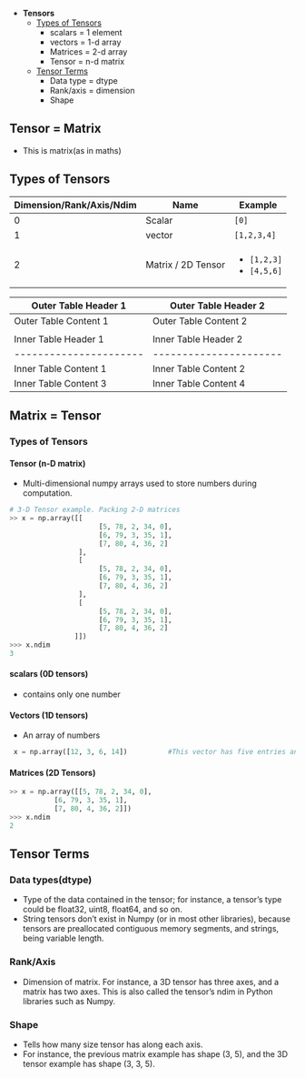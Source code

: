 - **Tensors**
  - [Types of Tensors](#ty)
    - scalars = 1 element
    - vectors = 1-d array
    - Matrices = 2-d array
    - Tensor = n-d matrix
  - [Tensor Terms](#tt)
    - Data type = dtype
    - Rank/axis = dimension
    - Shape

## Tensor = Matrix
- This is matrix(as in maths)

## Types of Tensors
|Dimension/Rank/Axis/Ndim|Name|Example|
|---|---|---|
| 0 | Scalar | `[0]` |
| 1 | vector | `[1,2,3,4]` |
| 2 | Matrix / 2D Tensor | <ul><li>`[1,2,3]`</li><li>`[4,5,6]`</li></ul> |

| Outer Table Header 1 | Outer Table Header 2 |
|----------------------|----------------------|
| Outer Table Content 1| Outer Table Content 2|
|                      |                      |
| Inner Table Header 1 | Inner Table Header 2 |
|----------------------|----------------------|
| Inner Table Content 1| Inner Table Content 2|
| Inner Table Content 3| Inner Table Content 4|


## Matrix = Tensor
<a name=ty></a>
### Types of Tensors
#### Tensor (n-D matrix)
- Multi-dimensional numpy arrays used to store numbers during computation.
```py
# 3-D Tensor example. Packing 2-D matrices
>> x = np.array([[
                      [5, 78, 2, 34, 0],
                      [6, 79, 3, 35, 1],
                      [7, 80, 4, 36, 2]
                 ],
                 [
                      [5, 78, 2, 34, 0],
                      [6, 79, 3, 35, 1],
                      [7, 80, 4, 36, 2]
                 ],
                 [
                      [5, 78, 2, 34, 0],
                      [6, 79, 3, 35, 1],
                      [7, 80, 4, 36, 2]
                ]])
>>> x.ndim
3
```
#### scalars (0D tensors)
- contains only one number
#### Vectors (1D tensors)
- An array of numbers
```py
 x = np.array([12, 3, 6, 14])          #This vector has five entries and so is called a 5-dimensional vector
```
#### Matrices (2D Tensors)
```py
>> x = np.array([[5, 78, 2, 34, 0],
           [6, 79, 3, 35, 1],
           [7, 80, 4, 36, 2]])
>>> x.ndim
2
```

<a name=tt></a>
## Tensor Terms
### Data types(dtype)
- Type of the data contained in the tensor; for instance, a tensor’s type could be float32, uint8, float64, and so on.
- String tensors don’t exist in Numpy (or in most other libraries), because tensors are preallocated contiguous memory segments, and strings, being variable length.
### Rank/Axis
- Dimension of matrix. For instance, a 3D tensor has three axes, and a matrix has two axes. This is also called the tensor’s ndim in Python libraries such as Numpy.
### Shape
- Tells how many size tensor has along each axis.
-  For instance, the previous matrix example has shape (3, 5), and the 3D tensor example has shape (3, 3, 5).
